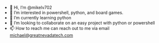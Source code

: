 - 👋 Hi, I’m @mikelv702
- 👀 I’m interested in powershell, python, and board games.
- 🌱 I’m currently learning python
- 💞️ I’m looking to collaborate on an easy project with python or powershell
- 📫 How to reach me can reach out to me via email michael@greatnevadatech.com

<!---
mikelv702/mikelv702 is a ✨ special ✨ repository because its `README.md` (this file) appears on your GitHub profile.
You can click the Preview link to take a look at your changes.
--->

